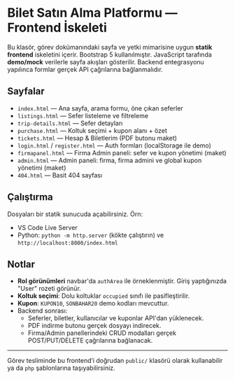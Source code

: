 # Bilet Satın Alma Platformu — Frontend İskeleti

Bu klasör, görev dokümanındaki sayfa ve yetki mimarisine uygun **statik frontend** iskeletini içerir.
Bootstrap 5 kullanılmıştır. JavaScript tarafında **demo/mock** verilerle sayfa akışları gösterilir. 
Backend entegrasyonu yapılınca formlar gerçek API çağrılarına bağlanmalıdır.

## Sayfalar
- `index.html` — Ana sayfa, arama formu, öne çıkan seferler
- `listings.html` — Sefer listeleme ve filtreleme
- `trip-details.html` — Sefer detayları
- `purchase.html` — Koltuk seçimi + kupon alanı + özet
- `tickets.html` — Hesap & Biletlerim (PDF butonu maket)
- `login.html` / `register.html` — Auth formları (localStorage ile demo)
- `firmapanel.html` — Firma Admin paneli: sefer ve kupon yönetimi (maket)
- `admin.html` — Admin paneli: firma, firma admini ve global kupon yönetimi (maket)
- `404.html` — Basit 404 sayfası

## Çalıştırma
Dosyaları bir statik sunucuda açabilirsiniz. Örn:
- VS Code Live Server
- Python: `python -m http.server` (kökte çalıştırın) ve `http://localhost:8000/index.html`

## Notlar
- **Rol görünümleri** navbar'da `authArea` ile örneklenmiştir. Giriş yaptığınızda "User" rozeti görünür.
- **Koltuk seçimi**: Dolu koltuklar `occupied` sınıfı ile pasifleştirilir.
- **Kupon**: `KUPON10`, `SONBAHAR20` demo kodları mevcuttur.
- Backend sonrası:
  - Seferler, biletler, kullanıcılar ve kuponlar API'dan yüklenecek.
  - PDF indirme butonu gerçek dosyayı indirecek.
  - Firma/Admin panellerindeki CRUD modalları gerçek POST/PUT/DELETE çağrılarına bağlanacak.

---
Görev tesliminde bu frontend’i doğrudan `public/` klasörü olarak kullanabilir ya da `php` şablonlarına taşıyabilirsiniz.
